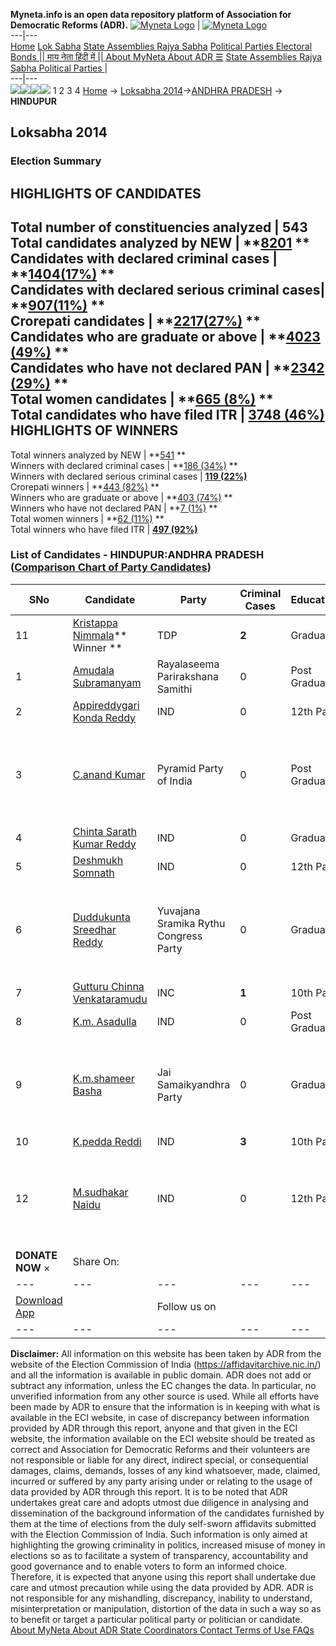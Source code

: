 **Myneta.info is an open data repository platform of Association for Democratic Reforms (ADR).**
[![Myneta Logo](https://www.myneta.info/lib/img/myneta-logo.png)](https://www.myneta.info/) | [![Myneta Logo](https://www.myneta.info/lib/img/adr-logo.png)](https://adrindia.org)  
---|---  
[Home](https://www.myneta.info/) [Lok Sabha](https://www.myneta.info/#ls "Lok Sabha") [ State Assemblies ](https://www.myneta.info/#sa "State Assemblies") [Rajya Sabha](https://www.myneta.info/#rs "Rajya Sabha") [Political Parties ](https://www.myneta.info/party "Political Parties") [ Electoral Bonds ](https://www.myneta.info/electoral_bonds "Electoral Bonds") [ || माय नेता हिंदी में || ](https://translate.google.co.in/translate?prev=hp&hl=en&js=y&u=www.myneta.info&sl=en&tl=hi&history_state0=) [ About MyNeta ](https://adrindia.org/content/about-myneta) [ About ADR ](https://adrindia.org/about-adr/who-we-are) [☰](javascript:void\(0\))
[ State Assemblies ](https://www.myneta.info/#sa "State Assemblies") [ Rajya Sabha ](https://www.myneta.info/#rs "Rajya Sabha") [ Political Parties ](https://www.myneta.info/party "Political Parties")
|   
---|---  
![](https://www.myneta.info/lib/img/banner/banner-1.png)![](https://www.myneta.info/lib/img/banner/banner-2.png)![](https://www.myneta.info/lib/img/banner/banner-3.png)![](https://www.myneta.info/lib/img/banner/banner-4.png)
1  2  3  4 
[Home](https://www.myneta.info/) → [Loksabha 2014](https://www.myneta.info/ls2014/)→[ANDHRA PRADESH](https://www.myneta.info/ls2014/index.php?action=show_constituencies&state_id=1) → **HINDUPUR**
### 
## Loksabha 2014
###  Election Summary 
HIGHLIGHTS OF CANDIDATES  
---  
Total number of constituencies analyzed |  543   
Total candidates analyzed by NEW | **[8201](https://www.myneta.info/ls2014/index.php?action=summary&subAction=candidates_analyzed&sort=candidate#summary) **  
Candidates with declared criminal cases | **[1404(17%)](https://www.myneta.info/ls2014/index.php?action=summary&subAction=crime&sort=candidate#summary) **  
Candidates with declared serious criminal cases| **[907(11%)](https://www.myneta.info/ls2014/index.php?action=summary&subAction=serious_crime&sort=candidate#summary) **  
Crorepati candidates | **[2217(27%)](https://www.myneta.info/ls2014/index.php?action=summary&subAction=crorepati&sort=candidate#summary) **  
Candidates who are graduate or above | **[4023 (49%)](https://www.myneta.info/ls2014/index.php?action=summary&subAction=education&sort=candidate#summary) **  
Candidates who have not declared PAN | **[2342 (29%)](https://www.myneta.info/ls2014/index.php?action=summary&subAction=without_pan&sort=candidate#summary) **  
Total women candidates | **[665 (8%)](https://www.myneta.info/ls2014/index.php?action=summary&subAction=women_candidate&sort=candidate#summary) **  
Total candidates who have filed ITR | [**3748 (46%)**](https://www.myneta.info/ls2014/index.php?action=summary&subAction=filed_itr&sort=candidate#summary)  
HIGHLIGHTS OF WINNERS  
---  
Total winners analyzed by NEW | **[541](https://www.myneta.info/ls2014/index.php?action=summary&subAction=winner_analyzed&sort=candidate#summary) **  
Winners with declared criminal cases | **[186 (34%)](https://www.myneta.info/ls2014/index.php?action=summary&subAction=winner_crime&sort=candidate#summary) **  
Winners with declared serious criminal cases | **[119 (22%)](https://www.myneta.info/ls2014/index.php?action=summary&subAction=winner_serious_crime&sort=candidate#summary)**  
Crorepati winners | **[443 (82%)](https://www.myneta.info/ls2014/index.php?action=summary&subAction=winner_crorepati&sort=candidate#summary) **  
Winners who are graduate or above | **[403 (74%)](https://www.myneta.info/ls2014/index.php?action=summary&subAction=winner_education&sort=candidate#summary) **  
Winners who have not declared PAN | **[7 (1%)](https://www.myneta.info/ls2014/index.php?action=summary&subAction=winner_without_pan&sort=candidate#summary) **  
Total women winners | **[62 (11%)](https://www.myneta.info/ls2014/index.php?action=summary&subAction=winner_women&sort=candidate#summary) **  
Total winners who have filed ITR | [**497 (92%)**](https://www.myneta.info/ls2014/index.php?action=summary&subAction=winner_filed_itr&sort=candidate#summary)  
### List of Candidates - HINDUPUR:ANDHRA PRADESH ([Comparison Chart of Party Candidates](https://www.myneta.info/ls2014/comparisonchart.php?constituency_id=156))
SNo | Candidate| Party| Criminal Cases| Education| Age| Total Assets| Liabilities  
---|---|---|---|---|---|---|---  
11  | [Kristappa Nimmala](https://www.myneta.info/ls2014/candidate.php?candidate_id=8911)** Winner ** | TDP | **2** | Graduate| 57 | Rs 4,07,93,638 ~ 4 Crore+ | Rs 9,98,480 ~ 9 Lacs+  
1  | [Amudala Subramanyam](https://www.myneta.info/ls2014/candidate.php?candidate_id=8908) | Rayalaseema Parirakshana Samithi | 0 | Post Graduate| 0 | Rs 7,45,000 ~ 7 Lacs+ | Rs 1,10,000 ~ 1 Lacs+  
2  | [Appireddygari Konda Reddy](https://www.myneta.info/ls2014/candidate.php?candidate_id=8913) | IND | 0 | 12th Pass| 41 | Rs 1,55,000 ~ 1 Lacs+ | Rs 0 ~   
3  | [C.anand Kumar](https://www.myneta.info/ls2014/candidate.php?candidate_id=8915) | Pyramid Party of India | 0 | Post Graduate| 28 | ![](https://myneta.info/image_v2.php?myneta_folder=ls2014&candidate_id=8915&col=ta) | ![](https://myneta.info/image_v2.php?myneta_folder=ls2014&candidate_id=8915&col=lia)  
4  | [Chinta Sarath Kumar Reddy](https://www.myneta.info/ls2014/candidate.php?candidate_id=8910) | IND | 0 | Graduate| 31 | Rs 12,85,000 ~ 12 Lacs+ | Rs 8,70,000 ~ 8 Lacs+  
5  | [Deshmukh Somnath](https://www.myneta.info/ls2014/candidate.php?candidate_id=8494) | IND | 0 | 12th Pass| 46 | Rs 50,63,528 ~ 50 Lacs+ | Rs 12,00,000 ~ 12 Lacs+  
6  | [Duddukunta Sreedhar Reddy](https://www.myneta.info/ls2014/candidate.php?candidate_id=8495) | Yuvajana Sramika Rythu Congress Party | 0 | Graduate| 43 | ![](https://myneta.info/image_v2.php?myneta_folder=ls2014&candidate_id=8495&col=ta) | ![](https://myneta.info/image_v2.php?myneta_folder=ls2014&candidate_id=8495&col=lia)  
7  | [Gutturu Chinna Venkataramudu](https://www.myneta.info/ls2014/candidate.php?candidate_id=8188) | INC | **1** | 10th Pass| 54 | Rs 33,20,000 ~ 33 Lacs+ | Rs 2,00,000 ~ 2 Lacs+  
8  | [K.m. Asadulla](https://www.myneta.info/ls2014/candidate.php?candidate_id=8912) | IND | 0 | Post Graduate| 61 | Rs 41,25,958 ~ 41 Lacs+ | Rs 5,40,000 ~ 5 Lacs+  
9  | [K.m.shameer Basha](https://www.myneta.info/ls2014/candidate.php?candidate_id=8909) | Jai Samaikyandhra Party | 0 | Graduate| 39 | ![](https://myneta.info/image_v2.php?myneta_folder=ls2014&candidate_id=8909&col=ta) | ![](https://myneta.info/image_v2.php?myneta_folder=ls2014&candidate_id=8909&col=lia)  
10  | [K.pedda Reddi](https://www.myneta.info/ls2014/candidate.php?candidate_id=8916) | IND | **3** | 10th Pass| 48 | Rs 3,30,18,797 ~ 3 Crore+ | Rs 98,83,924 ~ 98 Lacs+  
12  | [M.sudhakar Naidu](https://www.myneta.info/ls2014/candidate.php?candidate_id=8493) | IND | 0 | 12th Pass| 43 | ![](https://myneta.info/image_v2.php?myneta_folder=ls2014&candidate_id=8493&col=ta) | ![](https://myneta.info/image_v2.php?myneta_folder=ls2014&candidate_id=8493&col=lia)  
|  **DONATE NOW** × |  Share On:  | [](https://api.whatsapp.com/send?text=https%3A%2F%2Fmyneta.info%2Fpunjab2022%2Findex.php%3Faction%3Dshow_constituencies%26state_id%3D19) | [](https://www.facebook.com/sharer/sharer.php?u=https%3A%2F%2Fmyneta.info%2Fpunjab2022%2Findex.php%3Faction%3Dshow_constituencies%26state_id%3D19) | [](https://twitter.com/share?url=https%3A%2F%2Fmyneta.info%2Fpunjab2022%2Findex.php%3Faction%3Dshow_constituencies%26state_id%3D19)  
---|---|---|---|---  
| [ Download App ](https://play.google.com/store/apps/details?id=com.webrosoft.myneta1&pcampaignid=pcampaignidMKT-Other-global-all-co-prtnr-py-PartBadge-Mar2515-1) | [](https://play.google.com/store/apps/details?id=com.webrosoft.myneta1&pcampaignid=pcampaignidMKT-Other-global-all-co-prtnr-py-PartBadge-Mar2515-1) |  Follow us on  | [](https://www.facebook.com/adrindia.org/) | [](https://twitter.com/adrspeaks) | [](https://groups.google.com/g/national-election-watch?hl=en&pli=1) | [](https://www.instagram.com/adrspeaks/) | [](https://www.youtube.com/user/adrspeaks) | [](https://sharechat.com/profile/adrspeaks)  
---|---|---|---|---|---|---|---|---  
**Disclaimer:** All information on this website has been taken by ADR from the website of the Election Commission of India (https://affidavitarchive.nic.in/) and all the information is available in public domain. ADR does not add or subtract any information, unless the EC changes the data. In particular, no unverified information from any other source is used. While all efforts have been made by ADR to ensure that the information is in keeping with what is available in the ECI website, in case of discrepancy between information provided by ADR through this report, anyone and that given in the ECI website, the information available on the ECI website should be treated as correct and Association for Democratic Reforms and their volunteers are not responsible or liable for any direct, indirect special, or consequential damages, claims, demands, losses of any kind whatsoever, made, claimed, incurred or suffered by any party arising under or relating to the usage of data provided by ADR through this report. It is to be noted that ADR undertakes great care and adopts utmost due diligence in analysing and dissemination of the background information of the candidates furnished by them at the time of elections from the duly self-sworn affidavits submitted with the Election Commission of India. Such information is only aimed at highlighting the growing criminality in politics, increased misuse of money in elections so as to facilitate a system of transparency, accountability and good governance and to enable voters to form an informed choice. Therefore, it is expected that anyone using this report shall undertake due care and utmost precaution while using the data provided by ADR. ADR is not responsible for any mishandling, discrepancy, inability to understand, misinterpretation or manipulation, distortion of the data in such a way so as to benefit or target a particular political party or politician or candidate. 
[ About MyNeta ](https://adrindia.org/content/about-myneta) [ About ADR ](https://adrindia.org/about-adr/who-we-are) [ State Coordinators ](https://adrindia.org/about-adr/state-coordinators) [ Contact ](https://adrindia.org/contact-us) [ Terms of Use ](https://adrindia.org/content/adr-terms-use) [ FAQs ](https://adrindia.org/content/faqs)
